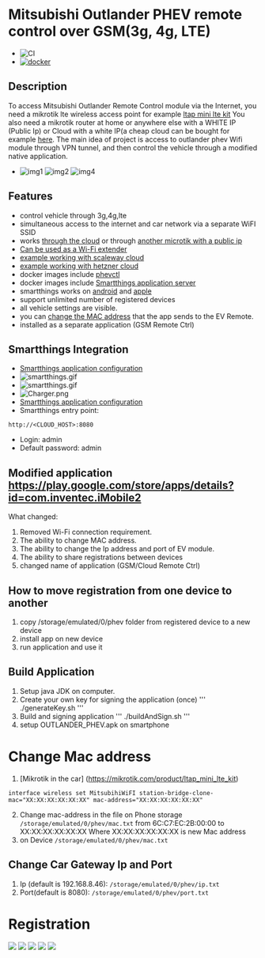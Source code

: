 # Mitsubishi Outlander PHEV remote control over GSM(3g, 4g, LTE)

- ![CI](https://github.com/vzakharchenko/remote-ctrl-gsm/workflows/CI/badge.svg)
- [![docker](https://github.com/vzakharchenko/remote-ctrl-gsm/actions/workflows/docker.yml/badge.svg)](https://github.com/vzakharchenko/remote-ctrl-gsm/actions/workflows/docker.yml)


## Description

To access Mitsubishi Outlander Remote Control module via the Internet, you need a mikrotik lte wireless access point for example [ltap mini lte kit](https://mikrotik.com/product/ltap_mini_lte_kit)
You also need a mikrotik router at home or anywhere else with a WHITE IP (Public Ip) or Cloud with a white IP(a cheap cloud can be bought for example [here](https://www.scaleway.com/en/).
The main idea of project is access to outlander phev Wifi module through VPN tunnel, and then control  the vehicle through a modified native application.
- ![img1](./img/Screenshot_20200920-135109_GSM%20Remote%20Ctrl.jpg) ![img2](./img/Screenshot_20200920-135328_GSM%20Remote%20Ctrl.jpg) ![img4](./img/Screenshot_20200920-135343_GSM%20Remote%20Ctrl.jpg)


## Features
- control vehicle through 3g,4g,lte
- simultaneous access to the internet and car network via a separate WiFI SSID
- works [through the cloud](./cloud) or through [another microtik with a public ip](https://github.com/vzakharchenko/remote-ctrl-gsm/wiki/gsm-extender-home)
- [Can be used as a Wi-Fi extender](https://github.com/vzakharchenko/remote-ctrl-gsm/wiki/WiFi-Extender)
- [example working with scaleway cloud](https://github.com/vzakharchenko/remote-ctrl-gsm/wiki/gsm-extender-scaleway-cloud)
- [example working with hetzner cloud](https://github.com/vzakharchenko/remote-ctrl-gsm/wiki/gsm-extender-hetzner-cloud)
- docker images include [phevctl](https://github.com/phev-remote/phevctl)
- docker images include [Smartthings application server](https://github.com/vzakharchenko/smartthings-phevctl)
- smartthings works on [android](https://play.google.com/store/apps/details?id=com.samsung.android.oneconnect) and [apple](https://apps.apple.com/us/app/smartthings/id1222822904)
- support unlimited number of registered devices
- all vehicle settings are visible.
- you can [change the MAC address](#change-mac-address) that the app sends to the EV Remote.
- installed as a separate application (GSM Remote Ctrl)

## Smartthings Integration
- [Smartthings application configuration](https://github.com/vzakharchenko/smartthings-phevctl)
- ![smartthings.gif](./img/smartthings.gif)
- ![smartthings.gif](./img/smartthings1.gif)
- ![Charger.png](./img/Charger.png)
- [Smartthings application configuration](https://github.com/vzakharchenko/smartthings-phevctl)
- Smartthings entry point:
```
http://<CLOUD_HOST>:8080
```
- Login: admin
- Default password: admin


## Modified application https://play.google.com/store/apps/details?id=com.inventec.iMobile2
What changed:
1. Removed Wi-Fi connection requirement.
2. The ability to change MAC address.
3. The ability to change the Ip address and port of EV module.
4. The ability to share registrations between devices
5. changed name of application (GSM/Cloud Remote Ctrl)

## How to move registration from one device to another
1. copy /storage/emulated/0/phev folder from registered device to a new device
2. install app on new device
3. run application and use it

## Build Application
1. Setup java JDK on computer.
2. Create your own key for signing the application (once)
'''
./generateKey.sh
'''
3. Build and signing application
'''
./buildAndSign.sh
'''
3. setup OUTLANDER_PHEV.apk on smartphone


# Change Mac address
1.  [Mikrotik in the car] (https://mikrotik.com/product/ltap_mini_lte_kit)
```
interface wireless set MitsubihiWiFI station-bridge-clone-mac="XX:XX:XX:XX:XX:XX" mac-address="XX:XX:XX:XX:XX:XX"
```
2. Change mac-address in the file on Phone storage ```/storage/emulated/0/phev/mac.txt``` from 6C:C7:EC:2B:00:00 to XX:XX:XX:XX:XX:XX
Where XX:XX:XX:XX:XX:XX is new Mac address
3. on Device
```/storage/emulated/0/phev/mac.txt```

## Change Car Gateway Ip and Port
1. Ip (default is 192.168.8.46):
```/storage/emulated/0/phev/ip.txt```
2. Port(default is 8080):
```/storage/emulated/0/phev/port.txt```


# Registration

![](/img/Screenshot_20200920-140020_GSM%20Remote%20Ctrl.jpg)
![](/img/Screenshot_20200920-140025_GSM%20Remote%20Ctrl.jpg)
![](/img/Screenshot_20200920-140033_GSM%20Remote%20Ctrl.jpg)
![](/img/Screenshot_20200920-140038_GSM%20Remote%20Ctrl.jpg)
![](/img/selectSSID.png)

